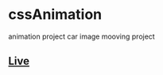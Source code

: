 # cssAnimation
animation project car image mooving project
<a href = "https://rawcdn.githack.com/rishabhyadav3171/cssAnimation/856e1321d72f26c4735b030607eda5cb152099ea/index3.html"><h2>Live </h2> <a/>

